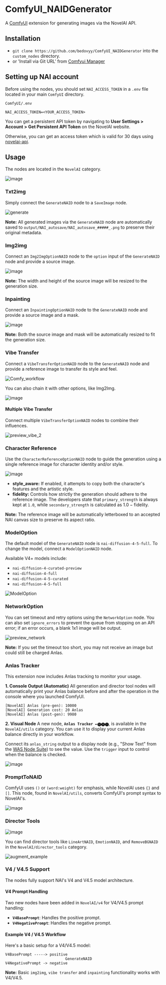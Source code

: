 # ComfyUI_NAIDGenerator

A [ComfyUI](https://github.com/comfyanonymous/ComfyUI) extension for generating images via the NovelAI API.

## Installation

- `git clone https://github.com/bedovyy/ComfyUI_NAIDGenerator` into the `custom_nodes` directory.
- or 'Install via Git URL' from [Comfyui Manager](https://github.com/ltdrdata/ComfyUI-Manager)

## Setting up NAI account

Before using the nodes, you should set `NAI_ACCESS_TOKEN` in a `.env` file located in your main `ComfyUI` directory.

`ComfyUI/.env`
```
NAI_ACCESS_TOKEN=<YOUR_ACCESS_TOKEN>
```

You can get a persistent API token by navigating to **User Settings > Account > Get Persistent API Token** on the NovelAI website.

Otherwise, you can get an access token which is valid for 30 days using [novelai-api](https://github.com/Aedial/novelai-api).

## Usage

The nodes are located in the `NovelAI` category.

![image](https://github.com/bedovyy/ComfyUI_NAIDGenerator/assets/137917911/8ab1ecc0-2ba8-4e38-8810-727e50a20923)

### Txt2img

Simply connect the `GenerateNAID` node to a `SaveImage` node.

![generate](https://github.com/bedovyy/ComfyUI_NAIDGenerator/assets/137917911/1328896d-7d4b-4d47-8ec2-d1c4e8e2561c)

**Note:** All generated images via the `GenerateNAID` node are automatically saved to `output/NAI_autosave/NAI_autosave_#####_.png` to preserve their original metadata.

### Img2img

Connect an `Img2ImgOptionNAID` node to the `option` input of the `GenerateNAID` node and provide a source image.

![image](https://github.com/bedovyy/ComfyUI_NAIDGenerator/assets/137917911/15ff8961-4f6b-4f23-86bf-34b86ace45c0)

**Note:** The width and height of the source image will be resized to the generation size.

### Inpainting

Connect an `InpaintingOptionNAID` node to the `GenerateNAID` node and provide a source image and a mask.

![image](https://github.com/bedovyy/ComfyUI_NAIDGenerator/assets/137917911/5ed1ad77-b90e-46be-8c37-9a5ee0935a3d)

**Note:** Both the source image and mask will be automatically resized to fit the generation size.

### Vibe Transfer

Connect a `VibeTransferOptionNAID` node to the `GenerateNAID` node and provide a reference image to transfer its style and feel.

![Comfy_workflow](https://github.com/bedovyy/ComfyUI_NAIDGenerator/assets/137917911/8c6c1c2e-f29d-42a1-b615-439155cb3164)

You can also chain it with other options, like Img2Img.

![image](https://github.com/bedovyy/ComfyUI_NAIDGenerator/assets/137917911/acf0496c-8c7c-48f4-9530-18e6a23669d5)

#### Multiple Vibe Transfer

Connect multiple `VibeTransferOptionNAID` nodes to combine their influences.

![preview_vibe_2](https://github.com/user-attachments/assets/2d56c0f7-bcd5-48ff-b436-012ea43604fe)

### Character Reference

Use the `CharacterReferenceOptionNAID` node to guide the generation using a single reference image for character identity and/or style.

![image](https://github.com/user-attachments/assets/9f21eff1-163e-49f4-9e4a-85ea25b29988)

-   **style_aware:** If enabled, it attempts to copy both the character's features and the artistic style.
-   **fidelity:** Controls how strictly the generation should adhere to the reference image. The developers state that `primary_strength` is always kept at `1.0`, while `secondary_strength` is calculated as $1.0 - \text{fidelity}$.

**Note:** The reference image will be automatically letterboxed to an accepted NAI canvas size to preserve its aspect ratio.

### ModelOption

The default model of the `GenerateNAID` node is `nai-diffusion-4-5-full`. To change the model, connect a `ModelOptionNAID` node.

Available V4+ models include:
- `nai-diffusion-4-curated-preview`
- `nai-diffusion-4-full`
- `nai-diffusion-4-5-curated`
- `nai-diffusion-4-5-full`

![ModelOption](https://github.com/bedovyy/ComfyUI_NAIDGenerator/assets/137917911/0b484edb-bcb5-428a-b2af-1372a9d7a34f)

### NetworkOption

You can set timeout and retry options using the `NetworkOption` node. You can also set `ignore_errors` to prevent the queue from stopping on an API error; if an error occurs, a blank 1x1 image will be output.

![preview_network](https://github.com/user-attachments/assets/d82b0ff2-c57c-4870-9024-8d78261a8fea)

**Note:** If you set the timeout too short, you may not receive an image but could still be charged Anlas.

### Anlas Tracker

This extension now includes Anlas tracking to monitor your usage.

**1. Console Output (Automatic)**
All generation and director tool nodes will automatically print your Anlas balance before and after the operation in the console where you launched ComfyUI.
```
[NovelAI] Anlas (pre-gen): 10000
[NovelAI] Generation cost: 20 Anlas
[NovelAI] Anlas (post-gen): 9980
```

**2. Visual Node**
A new node, **`Anlas Tracker ✒️🅝🅐🅘`**, is available in the `NovelAI/utils` category. You can use it to display your current Anlas balance directly in your workflow.

Connect its `anlas_string` output to a display node (e.g., "Show Text" from the [WAS Node Suite](https://github.com/WASasquatch/was-node-suite-comfyui)) to see the value. Use the `trigger` input to control when the balance is checked.

![image](https://github.com/user-attachments/assets/387799cd-36bd-4b5d-9746-bfd74db09f74) <!-- Placeholder for actual image -->

### PromptToNAID

ComfyUI uses `()` or `(word:weight)` for emphasis, while NovelAI uses `{}` and `[]`. This node, found in `NovelAI/utils`, converts ComfyUI's prompt syntax to NovelAI's.

![image](https://github.com/bedovyy/ComfyUI_NAIDGenerator/assets/137917911/25c48350-7268-4d6f-81fe-9eb080fc6e5a)

### Director Tools

![image](https://github.com/user-attachments/assets/e205a51e-59dc-4d5a-94c8-29715ed98739)

You can find director tools like `LineArtNAID`, `EmotionNAID`, and `RemoveBGNAID` in the `NovelAI/director_tools` category.

![augment_example](https://github.com/user-attachments/assets/5833e9fb-f92e-4d53-9069-58ca8503a3e7)

### V4 / V4.5 Support

The nodes fully support NAI's V4 and V4.5 model architecture.

#### V4 Prompt Handling

Two new nodes have been added in `NovelAI/v4` for V4/V4.5 prompt handling:

- **`V4BasePrompt`**: Handles the positive prompt.
- **`V4NegativePrompt`**: Handles the negative prompt.

#### Example V4 / V4.5 Workflow

Here's a basic setup for a V4/V4.5 model:

```
V4BasePrompt -----> positive
                           GenerateNAID
V4NegativePrompt -> negative
```

**Note:** Basic `img2img`, `vibe transfer` and `inpainting` functionality works with V4/V4.5.
